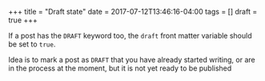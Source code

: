 +++
title = "Draft state"
date = 2017-07-12T13:46:16-04:00
tags = []
draft = true
+++

If a post has the `DRAFT` keyword too, the `draft` front matter variable
should be set to `true`.

Idea is to mark a post as `DRAFT` that you have already started
writing, or are in the process at the moment, but it is not yet ready
to be published
